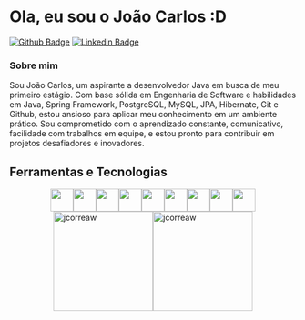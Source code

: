 # Ola, eu sou o João Carlos :D

[![Github Badge](https://img.shields.io/badge/-Github-000?style=flat-square&logo=Github&logoColor=white&link=https://github.com/jcorreaw)](https://github.com/jcorreawlink)
[![Linkedin Badge](https://img.shields.io/badge/-LinkedIn-blue?style=flat-square&logo=Linkedin&logoColor=white&link=https://www.linkedin.com/in/jcorreaw/)](https://www.linkedin.com/in/jcorreaw/)


### Sobre mim
Sou João Carlos, um aspirante a desenvolvedor Java em busca de meu primeiro estágio. Com base sólida em Engenharia de Software e habilidades em Java, Spring Framework, PostgreSQL, MySQL, JPA, Hibernate, Git e Github, estou ansioso para aplicar meu conhecimento em um ambiente prático. Sou comprometido com o aprendizado constante, comunicativo, facilidade com trabalhos em equipe, e estou pronto para contribuir em projetos desafiadores e inovadores.

## Ferramentas e Tecnologias
<div style="display: flex; justify-content: center;">
<img src="https://cdn.jsdelivr.net/gh/devicons/devicon/icons/java/java-plain-wordmark.svg" width="40" height="40"> <img src="https://cdn.jsdelivr.net/gh/devicons/devicon/icons/spring/spring-plain-wordmark.svg" width="40" height="40"> <img src="https://cdn.jsdelivr.net/gh/devicons/devicon/icons/mysql/mysql-plain-wordmark.svg" width="40" height="40"> <img src="https://cdn.jsdelivr.net/gh/devicons/devicon/icons/git/git-plain-wordmark.svg" width="40" height="40"> <img src="https://cdn.jsdelivr.net/gh/devicons/devicon/icons/github/github-original-wordmark.svg" width="40" height="40"> <img src="https://cdn.jsdelivr.net/gh/devicons/devicon/icons/linux/linux-original.svg" width="40" height="40"> <img src="https://cdn.jsdelivr.net/gh/devicons/devicon/icons/python/python-original-wordmark.svg" width="40" height="40"> <img src="https://cdn.jsdelivr.net/gh/devicons/devicon/icons/angularjs/angularjs-plain.svg" width="40" height="40" /> <img src="https://cdn.jsdelivr.net/gh/devicons/devicon/icons/postgresql/postgresql-original.svg" width="40" height="40">
</div>

<div style="display: flex; justify-content: center;">
  <img src="https://github-readme-stats.vercel.app/api/top-langs/?username=jcorreaw&theme=dracula&show_icons=true&hide_border=true&layout=compact" alt="jcorreaw" style="width: auto; height: 175px;">
  <img src="https://github-readme-streak-stats.herokuapp.com/?user=jcorreaw&theme=dracula&hide_border=true" alt="jcorreaw" style="width: auto; height: 175px;">
</div>

